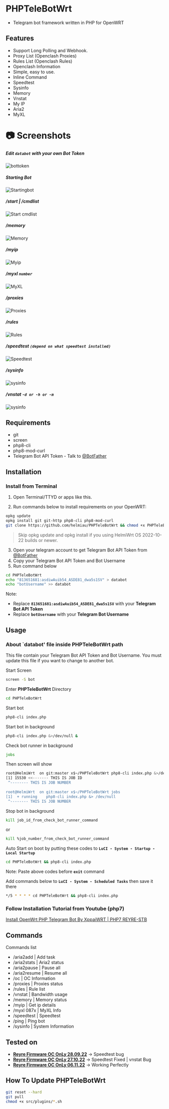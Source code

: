 # PHPTeleBotWrt
- Telegram bot framework written in PHP for OpenWRT

## Features

* Support Long Polling and Webhook.
* Proxy List (Openclash Proxies)
* Rules List (Openclash Rules)
* Openclash Information
* Simple, easy to use.
* Inline Command
* Speedtest
* Sysinfo
* Memory
* Vnstat
* My IP
* Aria2
* MyXL

# 📷 Screenshots
##### Edit `databot` with your own Bot Token
![bottoken](https://i.ibb.co/vP7csgQ/TokenBot.png)
##### Starting Bot
![Startingbot](https://i.ibb.co/mcYqq3S/startbot.png)
##### /start | /cmdlist
![Start cmdlist](https://i.ibb.co/y4wqFwb/cmdlist.png)
##### /memory
![Memory](https://i.ibb.co/cwQ8m1C/memory.png)
##### /myip
![Myip](https://i.ibb.co/PQVB3DH/myip.png)
##### /myxl `number`
![MyXL](https://i.ibb.co/bBMf0rg/myxl.png)
##### /proxies
![Proxies](https://i.ibb.co/0fmXhjX/proxies.png)
##### /rules
![Rules](https://i.ibb.co/8DtrH3n/rules.png)
##### /speedtest `(depend on what speedtest installed)`
![Speedtest](https://i.ibb.co/r3cV90Y/speedtest.png)
##### /sysinfo
![sysinfo](https://i.ibb.co/2tqS3cM/sysinfo.png)
##### /vnstat `-d or -h or -m`
![sysinfo](https://i.ibb.co/0ycJhvP/vnstat.png)

## Requirements
- git
- screen
- php8-cli
- php8-mod-curl
- Telegram Bot API Token - Talk to [@BotFather](https://telegram.me/@BotFather)

## Installation

### Install from Terminal
1. Open Terminal/TTYD or apps like this.

2. Run commands below to install requirements on your OpenWRT:

```sh
opkg update
opkg install git git-http php8-cli php8-mod-curl
git clone https://github.com/helmiau/PHPTeleBotWrt && chmod +x PHPTeleBotWrt/src/plugins/*.sh
```

>  Skip opkg update and opkg install if you using HelmiWrt OS 2022-10-22 builds or newer.

3. Open your telegram account to get Telegram Bot API Token from [@BotFather](https://telegram.me/@BotFather)
4. Copy your Telegram Bot API Token and Bot Username
5. Run command below

```sh
cd PHPTeleBotWrt
echo "813651681:asdiwAuib54_ASDE81_dwa5s1SV" > databot
echo "botUsername" >> databot
```
Note:
- Replace **`813651681:asdiwAuib54_ASDE81_dwa5s1SV`** with your **Telegram Bot API Token**
- Replace **`botUsername`** with your **Telegram Bot Username**

## Usage
### About `databot' file inside PHPTeleBotWrt path
This file contain your Telegram Bot API Token and Bot Username. You must update this file if you want to change to another bot.

Start Screen
```sh
screen -S bot
```

Enter **PHPTeleBotWrt** Directory
```sh
cd PHPTeleBotWrt
```

Start bot
```sh
php8-cli index.php
```

Start bot in background
```sh
php8-cli index.php &>/dev/null &
```

Check bot runner in background
```sh
jobs
```
Then screen will show
```sh
root@HelmiWrt  on git:master x$~/PHPTeleBotWrt php8-cli index.php &>/dev/null &
[1] 15530 <<------- THIS IS JOB ID
 ^-------- THIS IS JOB NUMBER
 
root@HelmiWrt  on git:master x$~/PHPTeleBotWrt jobs
[1]  + running    php8-cli index.php &> /dev/null
 ^-------- THIS IS JOB NUMBER
```

Stop bot in background
```sh
kill job_id_from_check_bot_runner_command
```

or 

```sh
kill %job_number_from_check_bot_runner_command
```

Auto Start on boot by putting these codes to **`LuCI - System - Startup - Local Startup`**
```sh
cd PHPTeleBotWrt && php8-cli index.php
```
Note: Paste above codes before **`exit`** command


Add commands below to **`LuCI - System - Scheduled Tasks`** then save it there
```sh
*/5 * * * * cd PHPTeleBotWrt && php8-cli index.php
```

### Follow Installation Tutorial from Youtube (php7)
[Install OpenWrt PHP Telegram Bot By XppaiWRT | PHP7 REYRE-STB
](https://www.youtube.com/watch?v=JJPozNreVE0&lc=Ugy_OosDmlWRERUgvB94AaABAg.9iCzkvv1lxu9iV-s6tpDnO)

## Commands
Commands list
 * /aria2add      | Add task
 * /aria2stats    | Aria2 status
 * /aria2pause    | Pause all
 * /aria2resume   | Resume all
 * /oc        | OC Information
 * /proxies   | Proxies status
 * /rules     | Rule list
 * /vnstat    | Bandwidth usage
 * /memory    | Memory status
 * /myip      | Get ip details
 * /myxl 087x | MyXL Info
 * /speedtest | Speedtest
 * /ping      | Ping bot
 * /sysinfo   | System Information

## Tested on
* [**Reyre Firmware OC OnLy 28.09.22**](https://www.youtube.com/watch?v=vtjw38V2ybA) -> Speedtest bug
* [**Reyre Firmware OC OnLy 27.10.22**](https://www.youtube.com/watch?v=0KWgy6P2PVYA) -> Speedtest Fixed | vnstat Bug
* [**Reyre Firmware OC OnLy 06.11.22**](https://www.youtube.com/watch?v=SBHcJJC8ln0) -> Working Perfectly

## How To Update PHPTeleBotWrt
```sh
git reset --hard
git pull
chmod +x src/plugins/*.sh
```
